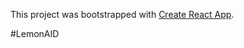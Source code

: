 This project was bootstrapped with [Create React App](https://github.com/facebook/create-react-app).

#LemonAID
